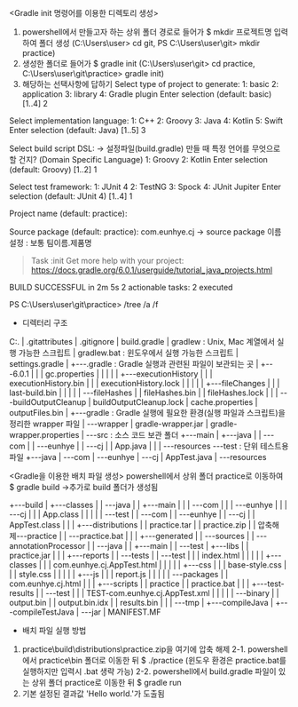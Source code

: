 <Gradle init 명령어를 이용한 디렉토리 생성>

1. powershell에서 만들고자 하는 상위 폴더 경로로 들어가 $ mkdir 프로젝트명 입력하여 폴더 생성
  (C:\Users\user> cd git, PS C:\Users\user\git> mkdir practice)
2. 생성한 폴더로 들어가 $ gradle init
  (C:\Users\user\git> cd practice, C:\Users\user\git\practice> gradle init)
3. 해당하는 선택사항에 답하기
Select type of project to generate:
  1: basic
  2: application
  3: library
  4: Gradle plugin
Enter selection (default: basic) [1..4] 2

Select implementation language:
  1: C++
  2: Groovy
  3: Java
  4: Kotlin
  5: Swift
Enter selection (default: Java) [1..5] 3

Select build script DSL:                    -> 설정파일(build.gradle) 만들 때 특정 언어를 무엇으로 할 건지? (Domain Specific Language)
  1: Groovy
  2: Kotlin
Enter selection (default: Groovy) [1..2] 1

Select test framework:
  1: JUnit 4
  2: TestNG
  3: Spock
  4: JUnit Jupiter
Enter selection (default: JUnit 4) [1..4] 1

Project name (default: practice):

Source package (default: practice): com.eunhye.cj   -> source package 이름 설정 : 보통 팀이름.제품명


> Task :init
Get more help with your project: https://docs.gradle.org/6.0.1/userguide/tutorial_java_projects.html

BUILD SUCCESSFUL in 2m 5s
2 actionable tasks: 2 executed


PS C:\Users\user\git\practice> /tree /a /f 
  - 디렉터리 구조

C:.
|   .gitattributes
|   .gitignore
|   build.gradle
|   gradlew         : Unix, Mac 계열에서 실행 가능한 스크립트
|   gradlew.bat     : 윈도우에서 실행 가능한 스크립트
|   settings.gradle
|
+---.gradle   : Gradle 실행과 관련된 파일이 보관되는 곳
|   +---6.0.1
|   |   |   gc.properties
|   |   |
|   |   +---executionHistory
|   |   |       executionHistory.bin
|   |   |       executionHistory.lock
|   |   |
|   |   +---fileChanges
|   |   |       last-build.bin
|   |   |
|   |   \---fileHashes
|   |           fileHashes.bin
|   |           fileHashes.lock
|   |
|   \---buildOutputCleanup
|           buildOutputCleanup.lock
|           cache.properties
|           outputFiles.bin
|
+---gradle    : Gradle 실행에 필요한 환경(실행 파일과 스크립트)을 정리한 wrapper 파일
|   \---wrapper
|           gradle-wrapper.jar
|           gradle-wrapper.properties
|
\---src        : 소스 코드 보관 폴더
    +---main
    |   +---java
    |   |   \---com
    |   |       \---eunhye
    |   |           \---cj
    |   |                   App.java
    |   |
    |   \---resources
    \---test   : 단위 테스트용 파일
        +---java
        |   \---com
        |       \---eunhye
        |           \---cj
        |                   AppTest.java
        |
        \---resources



<Gradle을 이용한 배치 파일 생성>
powershell에서 상위 폴더 practice로 이동하여 $ gradle build
->추가로 build 폴더가 생성됨

+---build
|   +---classes
|   |   \---java
|   |       +---main
|   |       |   \---com
|   |       |       \---eunhye
|   |       |           \---cj
|   |       |                   App.class
|   |       |
|   |       \---test
|   |           \---com
|   |               \---eunhye
|   |                   \---cj
|   |                           AppTest.class
|   |
|   +---distributions
|   |       practice.tar
|   |       practice.zip
|   | 압축해제\---practice
|   |        \---practice.bat
|   |
|   +---generated
|   |   \---sources
|   |       \---annotationProcessor
|   |           \---java
|   |               +---main
|   |               \---test
|   +---libs
|   |       practice.jar
|   |
|   +---reports
|   |   \---tests
|   |       \---test
|   |           |   index.html
|   |           |
|   |           +---classes
|   |           |       com.eunhye.cj.AppTest.html
|   |           |
|   |           +---css
|   |           |       base-style.css
|   |           |       style.css
|   |           |
|   |           +---js
|   |           |       report.js
|   |           |
|   |           \---packages
|   |                   com.eunhye.cj.html
|   |
|   +---scripts
|   |       practice
|   |       practice.bat
|   |
|   +---test-results
|   |   \---test
|   |       |   TEST-com.eunhye.cj.AppTest.xml
|   |       |
|   |       \---binary
|   |               output.bin
|   |               output.bin.idx
|   |               results.bin
|   |
|   \---tmp
|       +---compileJava
|       +---compileTestJava
|       \---jar
|               MANIFEST.MF


   - 배치 파일 실행 방법
  1. practice\build\distributions\practice.zip을 여기에 압축 해제
  2-1. powershell에서 practice\bin 폴더로 이동한 뒤 $ ./practice
 (윈도우 환경은 practice.bat를 실행하지만 입력시 .bat 생략 가능)
  2-2. powershell에서 build.gradle 파일이 있는 상위 폴더 practice로 이동한 뒤 $ gradle run
  3. 기본 설정된 결과값 'Hello world.'가 도출됨